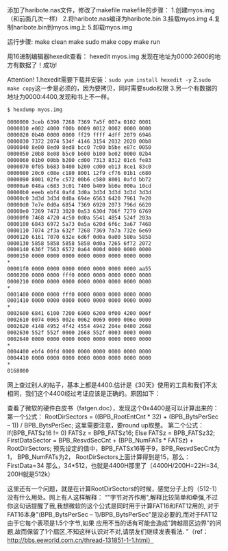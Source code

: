 添加了haribote.nas文件，修改了makefile
makefile的步骤：
1.创建myos.img（和前面几次一样）
2.将haribote.nas编译为haribote.bin
3.挂载myos.img
4.复制haribote.bin到myos.img上
5.卸载myos.img

运行步骤:
make clean
make
sudo make copy
make run

用16进制编辑器hexedit查看：
hexedit myos.img
发现在地址为0000:2600的地方有数据了！成功!

Attention!
1.hexedit需要下载并安装：`sudo yum install hexedit -y`
2.`sudo make copy`这一步是必须的，因为要拷贝，同时需要sudo权限
3.另一个有数据的地址为0000:4400,发现和书上不一样。

``` bash
$ hexdump myos.img

0000000 3ceb 6390 7268 7369 7a5f 007a 0102 0001
0000010 e002 4000 f00b 0009 0012 0002 0000 0000
0000020 0b40 0000 0000 ff29 ffff 4dff 2079 6946
0000030 7372 2074 534f 4146 3154 2032 2020 00b8
0000040 8e00 8ed0 8ed8 bcc0 7c00 b5be e87c 0050
0000050 20b8 8e08 b5c0 b600 b100 be02 0000 02b4
0000060 01b0 00bb b200 cd00 7313 8312 01c6 fe83
0000070 0f05 b683 b400 b200 cd00 eb13 8ce1 83c0
0000080 20c0 c08e c180 8001 12f9 cf76 01b1 c680
0000090 8001 02fe c572 00b6 c580 8001 0afd bb72
00000a0 048a c683 3c01 7400 b409 bb0e 000a 10cd
00000b0 eeeb ebf4 0afd 3d0a 3d3d 3d3d 3d3d 3d3d
00000c0 3d3d 3d3d 0d0a 694e 6563 6420 7961 7e20
00000d0 7e7e 0d0a 6854 7369 6920 2073 796d 6620
00000e0 7269 7473 3020 0a53 630d 706f 7279 6769
00000f0 7468 4720 4c50 0d0a 5541 4854 524f 203a
0000100 6843 6972 5a73 0a5a 620d 6f6c 3a67 7468
0000110 7074 2f3a 632f 7268 7369 7a7a 732e 6e69
0000120 6161 7070 632e 6d6f 0d0a 0a00 580a 5858
0000130 5858 5858 5858 5858 0d0a 7265 6f72 2072
0000140 636f 7563 6572 0a64 000d 0000 0000 0000
0000150 0000 0000 0000 0000 0000 0000 0000 0000
*
00001f0 0000 0000 0000 0000 0000 0000 0000 aa55
0000200 0000 0000 fff0 0000 0000 0000 0000 0000
0000210 0000 0000 0000 0000 0000 0000 0000 0000
*
0001400 0000 0000 fff0 0000 0000 0000 0000 0000
0001410 0000 0000 0000 0000 0000 0000 0000 0000
*
0002600 6841 6100 7200 6900 6200 0f00 4200 006f
0002610 0074 0065 002e 0062 0069 0000 006e 0000
0002620 4148 4952 4f42 4554 4942 204e 0400 2668
0002630 552f 552f 0000 2668 552f 0003 0003 0000
0002640 0000 0000 0000 0000 0000 0000 0000 0000
*
0004400 ebf4 00fd 0000 0000 0000 0000 0000 0000
0004410 0000 0000 0000 0000 0000 0000 0000 0000
*
0168000
```


网上查过别人的帖子，基本上都是4400.估计是《30天》使用的工具和我们不太相同，我们这个4400经过考证应该是正确的。原因如下：

查看了微软的硬件白皮书（fatgen.doc），发现这个0x4400是可以计算出来的：
第一个公式：
RootDirSectors = ((BPB_RootEntCnt * 32) + (BPB_BytsPerSec – 1)) / BPB_BytsPerSec;
这里需要注意，要round up取整。
第二个公式：
If(BPB_FATSz16 != 0)
	FATSz = BPB_FATSz16;
Else
	FATSz = BPB_FATSz32;
FirstDataSector = BPB_ResvdSecCnt + (BPB_NumFATs * FATSz) + RootDirSectors;
预先设定的值中，BPB_FATSx16等于9，BPB_ResvdSecCnt为1， BPB_NumFATs为2， RootDirSectors上面计算得到是15，那么：
				FirstData=34
那么，34*512，也就是4400H那里了（4400H/200H=22H=34, 200H就是512k）


这里还有一个问题，就是在计算RootDirSectors的时候，感觉分子上的（512-1）没有什么用处。网上有人这样解释：
“"字节对齐作用",解释比较简单和牵强,不过你这句话提醒了我,我想微软的这个公式是同时用于计算FAT16和FAT12用的,
对于FAT16本身"(BPB_BytsPerSec – 1)/BPB_BytsPerSec"是没必要的,而对于FAT12由于它每个表项是1.5个字节,如果
应用不当的话有可能会造成"跨越扇区边界"的问题,故而保留了1个扇区,不知这样认识对不对,请朋友们继续发表看法. ”（ref：http://bbs.eeworld.com.cn/thread-131851-1-1.html）
